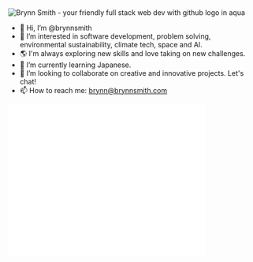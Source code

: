 <img align="center" src="https://brynnsmith.com/images/github-header-01.png" alt="Brynn Smith - your friendly full stack web dev with github logo in aqua">

- 👋 Hi, I’m @brynnsmith
- 👀 I’m interested in software development, problem solving, environmental sustainability, climate tech, space and AI. 
- 🌎 I'm always exploring new skills and love taking on new challenges.
- 🌱 I’m currently learning Japanese.
- 💞️ I’m looking to collaborate on creative and innovative projects. Let's chat!
- 📫 How to reach me: brynn@brynnsmith.com


<img align="center" src="/github-metrics.svg" alt="Metrics" width="400">

<!---
brynnsmith/brynnsmith is a ✨ special ✨ repository because its `README.md` (this file) appears on your GitHub profile.
You can click the Preview link to take a look at your changes.
--->
